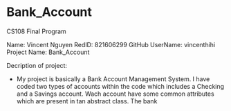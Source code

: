 # Bank_Account
CS108 Final Program

Name: Vincent Nguyen
RedID: 821606299
GitHub UserName: vincenthihi
Project Name: Bank_Account

Decription of project:
- My project is basically a Bank Account Management System. I have coded two types of accounts within the code which includes a Checking and a Savings account. Wach account have some common attributes which are present in tan abstract class. The bank

